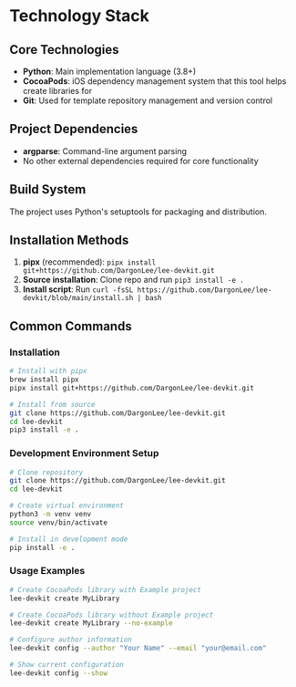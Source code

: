 # Technology Stack

## Core Technologies
- **Python**: Main implementation language (3.8+)
- **CocoaPods**: iOS dependency management system that this tool helps create libraries for
- **Git**: Used for template repository management and version control

## Project Dependencies
- **argparse**: Command-line argument parsing
- No other external dependencies required for core functionality

## Build System
The project uses Python's setuptools for packaging and distribution.

## Installation Methods
1. **pipx** (recommended): `pipx install git+https://github.com/DargonLee/lee-devkit.git`
2. **Source installation**: Clone repo and run `pip3 install -e .`
3. **Install script**: Run `curl -fsSL https://github.com/DargonLee/lee-devkit/blob/main/install.sh | bash`

## Common Commands

### Installation
```bash
# Install with pipx
brew install pipx
pipx install git+https://github.com/DargonLee/lee-devkit.git

# Install from source
git clone https://github.com/DargonLee/lee-devkit.git
cd lee-devkit
pip3 install -e .
```

### Development Environment Setup
```bash
# Clone repository
git clone https://github.com/DargonLee/lee-devkit.git
cd lee-devkit

# Create virtual environment
python3 -m venv venv
source venv/bin/activate

# Install in development mode
pip install -e .
```

### Usage Examples
```bash
# Create CocoaPods library with Example project
lee-devkit create MyLibrary

# Create CocoaPods library without Example project
lee-devkit create MyLibrary --no-example

# Configure author information
lee-devkit config --author "Your Name" --email "your@email.com"

# Show current configuration
lee-devkit config --show
```